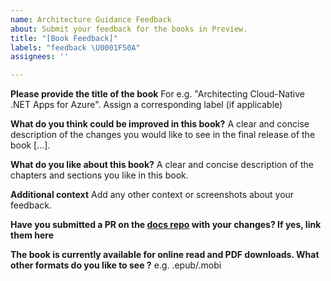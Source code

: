 ```yaml
---
name: Architecture Guidance Feedback
about: Submit your feedback for the books in Preview.
title: "[Book Feedback]"
labels: "feedback \U0001F50A"
assignees: ''

---
```


**Please provide the title of the book**
For e.g. "Architecting Cloud-Native .NET Apps for Azure". Assign a corresponding label (if applicable)

**What do you think could be improved in this book?**
A clear and concise description of the changes you would like to see in the final release of the book [...]. 

**What do you like about this book?**
A clear and concise description of the chapters and sections you like in this book.

**Additional context**
Add any other context or screenshots about your feedback.

**Have you submitted a PR on the [docs repo](https://github.com/dotnet/docs/tree/master/docs/architecture) with your changes? If yes, link them here**

**The book is currently available for online read and PDF downloads. What other formats do you like to see ?**
e.g. .epub/.mobi
